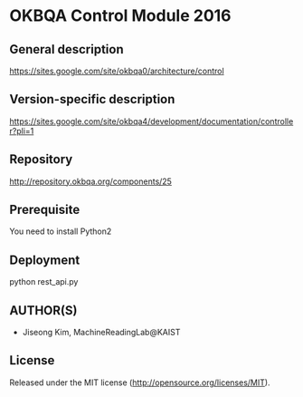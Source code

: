 OKBQA Control Module 2016
=====================================

General description
-----
https://sites.google.com/site/okbqa0/architecture/control

Version-specific description
-----
https://sites.google.com/site/okbqa4/development/documentation/controller?pli=1

Repository
-----
http://repository.okbqa.org/components/25

Prerequisite
-----
You need to install Python2

Deployment
-----
python rest_api.py

AUTHOR(S)
---------
* Jiseong Kim, MachineReadingLab@KAIST

License
-------
Released under the MIT license (http://opensource.org/licenses/MIT).